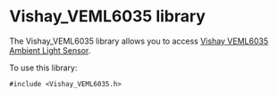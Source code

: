 # Vishay_VEML6035 library

The Vishay_VEML6035 library allows you to access [Vishay VEML6035 Ambient Light Sensor](https://www.vishay.com/product?docid=84889).

To use this library:

```
#include <Vishay_VEML6035.h>
```
